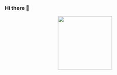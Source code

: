 ### Hi there 👋

<p align="center">
<img src="https://media.giphy.com/media/MeJgB3yMMwIaHmKD4z/giphy.gif" width="170px">
</p>



<p align="center">


</p>
